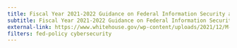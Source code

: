 ```yaml
---
title: Fiscal Year 2021-2022 Guidance on Federal Information Security and Privacy Management Requirements
subtitle: Fiscal Year 2021-2022 Guidance on Federal Information Security and Privacy Management Requirements
external-link: https://www.whitehouse.gov/wp-content/uploads/2021/12/M-22-05-FY22-FISMA-Guidance.pdf
filters: fed-policy cybersecurity
---
```

